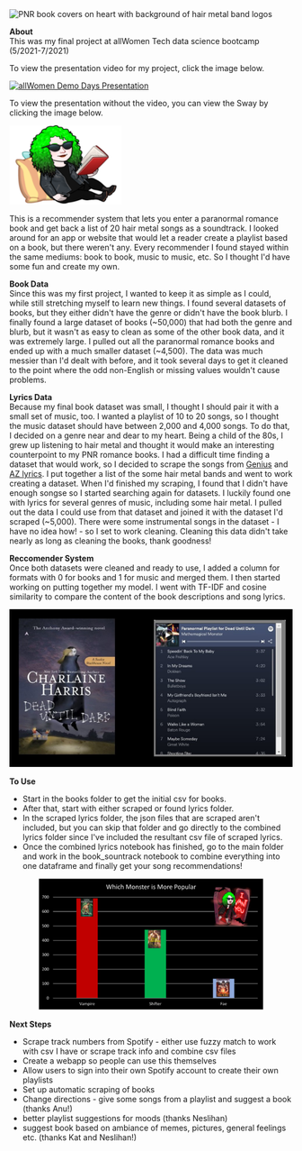 <img src = "img/heart_hair.png"  alt = "PNR book covers on heart with background of hair metal band logos" width = "400">

**About**  
This was my final project at allWomen Tech data science bootcamp (5/2021-7/2021)

To view the presentation video for my project, click the image below.

<a href="https://youtu.be/Ke0LeeY-LK8?t=1367"><img src="https://i3.ytimg.com/vi/Ke0LeeY-LK8/0.jpg" alt="allWomen Demo Days Presentation" width="200" target = _blank></a>

To view the presentation without the video, you can view the Sway by clicking the image below.

<a href = "https://sway.office.com/W0qWgUcxXmIMwpbV?ref=Link&loc=mysways"><img src = "img/reading.png"  alt = "Sway Presentation of Paranormal Playlist" width = "200" target = _blank></a>

This is a recommender system that lets you enter a paranormal romance book and get back a list of 20 hair metal songs as a soundtrack. I looked around for an app or website that would let a reader create a playlist based on a book, but there weren't any. Every recommender I found stayed within the same mediums: book to book, music to music, etc. So I thought I'd have some fun and create my own. 

**Book Data**  
Since this was my first project, I wanted to keep it as simple as I could, while still stretching myself to learn new things. I found several datasets of books, but they either didn't have the genre or didn't have the book blurb. I finally found a large dataset of books (~50,000) that had both the genre and blurb, but it wasn't as easy to clean as some of the other book data, and it was extremely large. I pulled out all the paranormal romance books and ended up with a much smaller dataset (~4,500). The data was much messier than I'd dealt with before, and it took several days to get it cleaned to the point where the odd non-English or missing values wouldn't cause problems. 

**Lyrics Data**  
Because my final book dataset was small, I thought I should pair it with a small set of music, too. I wanted a playlist of 10 to 20 songs, so I thought the music dataset should have between 2,000 and 4,000 songs. To do that, I decided on a genre near and dear to my heart. Being a child of the 80s, I grew up listening to hair metal and thought it would make an interesting counterpoint to my PNR romance books. I had a difficult time finding a dataset that would work, so I decided to scrape the songs from [Genius](https://genius.com/) and [AZ lyrics](https://www.azlyrics.com/). I put together a list of the some hair metal bands and went to work creating a dataset. When I'd finished my scraping, I found that I didn't have enough songse so I started searching again for datasets. I luckily found one with lyrics for several genres of music, including some hair metal. I pulled out the data I could use from that dataset and joined it with the dataset I'd scraped (~5,000). There were some instrumental songs in the dataset - I have no idea how! - so I set to work cleaning. Cleaning this data didn't take nearly as long as cleaning the books, thank goodness! 

**Reccomender System**  
Once both datasets were cleaned and ready to use, I added a column for formats with 0 for books and 1 for music and merged them. I then started working on putting together my model. I went with TF-IDF and cosine similarity to compare the content of the book descriptions and song lyrics. 

![book cover with playlist for book](/img/Slide2.png)

**To Use**
- Start in the books folder to get the initial csv for books.
- After that, start with either scraped or found lyrics folder. 
- In the scraped lyrics folder, the json files that are scraped aren't included, but you can skip that folder and go directly to the combined lyrics folder since I've included the resultant csv file of scraped lyrics. 
- Once the combined lyrics notebook has finished, go to the main folder and work in the book_sountrack notebook to combine everything into one dataframe and finally get your song recommendations!

<div align = "center"><img src = "img/pop_monstersm.png"  alt = "bar chart showing most popular monsters are vampires" width = "400"></div>

**Next Steps**
+ Scrape track numbers from Spotify - either use fuzzy match to work with csv I have or scrape track info and combine csv files
+ Create a webapp so people can use this themselves
+ Allow users to sign into their own Spotify account to create their own playlists
+ Set up automatic scraping of books
+ Change directions - give some songs from a playlist and suggest a book (thanks Anu!)
+ better playlist suggestions for moods (thanks Neslihan)
+ suggest book based on ambiance of memes, pictures, general feelings etc. (thanks Kat and Neslihan!)
